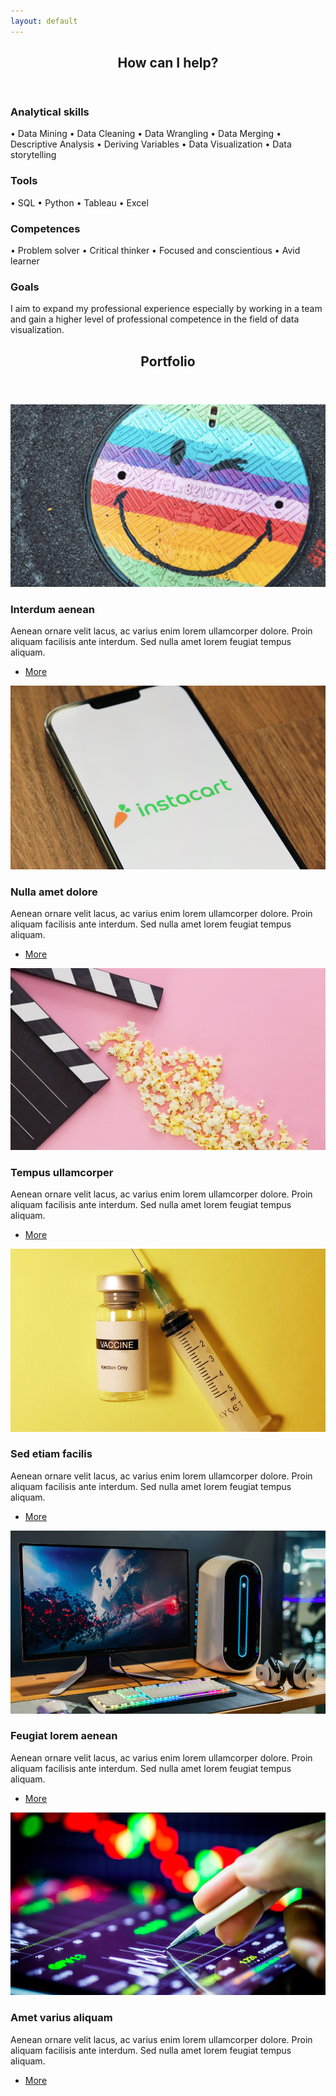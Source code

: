 ```yaml
---
layout: default
---
```


<!-- Section -->
<section>
	<header class="major">
		<h2>How can I help?</h2>
	</header>
	<div class="features">
		<article>
			<span class="icon fa-diamond"></span>
			<div class="content">
				<h3>Analytical skills</h3>
				<p>• Data Mining
				• Data Cleaning
				• Data Wrangling
				• Data Merging
				• Descriptive Analysis
				• Deriving Variables
				• Data Visualization
				• Data storytelling</p>
			</div>
		</article>
		<article>
			<span class="icon fa-puzzle-piece"></span>
			<div class="content">
				<h3>Tools</h3>
				<p>• SQL
				• Python
				• Tableau
				• Excel</p>
			</div>
		</article>
		<article>
			<span class="icon fa-graduation-cap"></span>
			<div class="content">
				<h3>Competences</h3>
				<p>• Problem solver 
				• Critical thinker
				• Focused and conscientious
				• Avid learner</p>
			</div>
		</article>
		<article>
			<span class="icon fa-rocket"></span>
			<div class="content">
				<h3>Goals</h3>
				<p>I aim to expand my professional experience especially by working in a team and gain a higher level of professional competence in the field of data visualization.
</p>
			</div>
		</article>
	</div>
</section>

<!-- Section -->
<section>
	<header class="major">
		<h2>Portfolio</h2>
	</header>
	<div class="posts">
		<article>
			<a href="#" class="image"><img src="assets/images/Happiness Kopie.png" alt="" /></a>
			<h3>Interdum aenean</h3>
			<p>Aenean ornare velit lacus, ac varius enim lorem ullamcorper dolore. Proin aliquam facilisis ante interdum. Sed nulla amet lorem feugiat tempus aliquam.</p>
			<ul class="actions">
				<li><a href="#" class="button">More</a></li>
			</ul>
		</article>
		<article>
			<a href="#" class="image"><img src="assets/images/Instacart.png" alt="" /></a>
			<h3>Nulla amet dolore</h3>
			<p>Aenean ornare velit lacus, ac varius enim lorem ullamcorper dolore. Proin aliquam facilisis ante interdum. Sed nulla amet lorem feugiat tempus aliquam.</p>
			<ul class="actions">
				<li><a href="#" class="button">More</a></li>
			</ul>
		</article>
		<article>
			<a href="#" class="image"><img src="assets/images/Rockbuster.png" alt="" /></a>
			<h3>Tempus ullamcorper</h3>
			<p>Aenean ornare velit lacus, ac varius enim lorem ullamcorper dolore. Proin aliquam facilisis ante interdum. Sed nulla amet lorem feugiat tempus aliquam.</p>
			<ul class="actions">
				<li><a href="#" class="button">More</a></li>
			</ul>
		</article>
		<article>
			<a href="#" class="image"><img src="assets/images/Influenza.png" alt="" /></a>
			<h3>Sed etiam facilis</h3>
			<p>Aenean ornare velit lacus, ac varius enim lorem ullamcorper dolore. Proin aliquam facilisis ante interdum. Sed nulla amet lorem feugiat tempus aliquam.</p>
			<ul class="actions">
				<li><a href="#" class="button">More</a></li>
			</ul>
		</article>
		<article>
			<a href="#" class="image"><img src="assets/images/Gameco.png" alt="" /></a>
			<h3>Feugiat lorem aenean</h3>
			<p>Aenean ornare velit lacus, ac varius enim lorem ullamcorper dolore. Proin aliquam facilisis ante interdum. Sed nulla amet lorem feugiat tempus aliquam.</p>
			<ul class="actions">
				<li><a href="#" class="button">More</a></li>
			</ul>
		</article>
		<article>
			<a href="#" class="image"><img src="assets/images/Pbang.png" alt="" /></a>
			<h3>Amet varius aliquam</h3>
			<p>Aenean ornare velit lacus, ac varius enim lorem ullamcorper dolore. Proin aliquam facilisis ante interdum. Sed nulla amet lorem feugiat tempus aliquam.</p>
			<ul class="actions">
				<li><a href="#" class="button">More</a></li>
			</ul>
		</article>
	</div>
</section>
